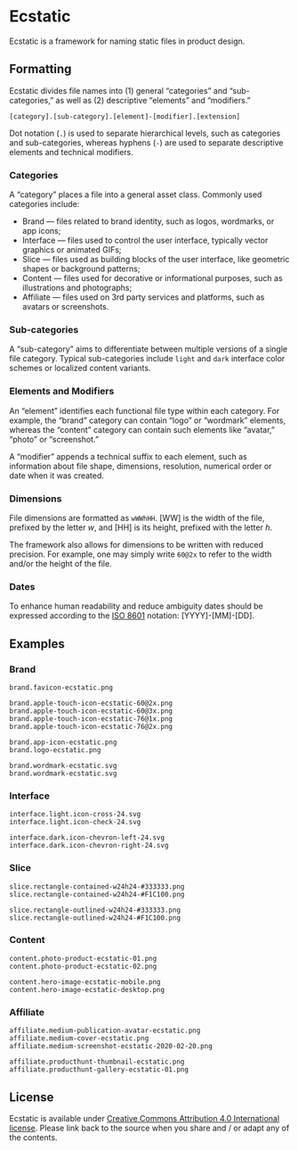 # Ecstatic

Ecstatic is a framework for naming static files in product design.

## Formatting

Ecstatic divides file names into (1) general “categories” and “sub-categories,” as well as (2) descriptive “elements” and “modifiers.”

```
[category].[sub-category].[element]-[modifier].[extension]
```
Dot notation (`.`) is used to separate hierarchical levels, such as categories and sub-categories, whereas hyphens (`-`) are used to separate descriptive elements and technical modifiers.

### Categories

A “category” places a file into a general asset class. Commonly used categories include:

* Brand — files related to brand identity, such as logos, wordmarks, or app icons;
* Interface — files used to control the user interface, typically vector graphics or animated GIFs;
* Slice — files used as building blocks of the user interface, like geometric shapes or background patterns;
* Content — files used for decorative or informational purposes, such as illustrations and photographs; 
* Affiliate — files used on 3rd party services and platforms, such as avatars or screenshots.

### Sub-categories

A “sub-category” aims to differentiate between multiple versions of a single file category. Typical sub-categories include `light` and `dark` interface color schemes or localized content variants.

### Elements and Modifiers

An “element” identifies each functional file type within each category. For example, the “brand” category can contain “logo” or “wordmark” elements, whereas the “content” category can contain such elements like “avatar,” “photo” or “screenshot.”

A “modifier” appends a technical suffix to each element, such as information about file shape, dimensions, resolution, numerical order or date when it was created.

### Dimensions

File dimensions are formatted as `wWWhHH`. [WW] is the width of the file, prefixed by the letter _w_, and [HH] is its height, prefixed with the letter _h_. 

The framework also allows for dimensions to be written with reduced precision. For example, one may simply write `60@2x` to refer to the width and/or the height of the file.

### Dates

To enhance human readability and reduce ambiguity dates should be expressed according to the [ISO 8601](https://www.iso.org/iso-8601-date-and-time-format.html) notation: [YYYY]-[MM]-[DD].

## Examples

### Brand

```
brand.favicon-ecstatic.png

brand.apple-touch-icon-ecstatic-60@2x.png
brand.apple-touch-icon-ecstatic-60@3x.png
brand.apple-touch-icon-ecstatic-76@1x.png
brand.apple-touch-icon-ecstatic-76@2x.png

brand.app-icon-ecstatic.png
brand.logo-ecstatic.png

brand.wordmark-ecstatic.svg
brand.wordmark-ecstatic.svg
```

### Interface

```
interface.light.icon-cross-24.svg
interface.light.icon-check-24.svg

interface.dark.icon-chevron-left-24.svg
interface.dark.icon-chevron-right-24.svg
```

### Slice

```
slice.rectangle-contained-w24h24-#333333.png
slice.rectangle-contained-w24h24-#F1C100.png

slice.rectangle-outlined-w24h24-#333333.png
slice.rectangle-outlined-w24h24-#F1C100.png
```

### Content

```
content.photo-product-ecstatic-01.png
content.photo-product-ecstatic-02.png

content.hero-image-ecstatic-mobile.png
content.hero-image-ecstatic-desktop.png
```

### Affiliate

```
affiliate.medium-publication-avatar-ecstatic.png
affiliate.medium-cover-ecstatic.png
affiliate.medium-screenshot-ecstatic-2020-02-20.png

affiliate.producthunt-thumbnail-ecstatic.png
affiliate.producthunt-gallery-ecstatic-01.png
```

## License

Ecstatic is available under [Creative Commons Attribution 4.0 International license](https://creativecommons.org/licenses/by/4.0/). Please link back to the source when you share and / or adapt any of the contents.
